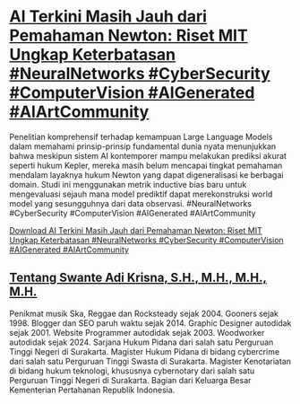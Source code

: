 # [AI Terkini Masih Jauh dari Pemahaman Newton: Riset MIT Ungkap Keterbatasan #NeuralNetworks #CyberSecurity #ComputerVision #AIGenerated #AIArtCommunity](https://swanteadikrisna.com/ai/website/61/ai-terkini-masih-jauh-dari-pemahaman-newton-riset-mit-ungkap-keterbatasan/)

Penelitian komprehensif terhadap kemampuan Large Language Models dalam memahami prinsip-prinsip fundamental dunia nyata menunjukkan bahwa meskipun sistem AI kontemporer mampu melakukan prediksi akurat seperti hukum Kepler, mereka masih belum mencapai tingkat pemahaman mendalam layaknya hukum Newton yang dapat digeneralisasi ke berbagai domain. Studi ini menggunakan metrik inductive bias baru untuk mengevaluasi sejauh mana model prediktif dapat merekonstruksi world model yang sesungguhnya dari data observasi. #NeuralNetworks #CyberSecurity #ComputerVision #AIGenerated #AIArtCommunity 

[Download AI Terkini Masih Jauh dari Pemahaman Newton: Riset MIT Ungkap Keterbatasan #NeuralNetworks #CyberSecurity #ComputerVision #AIGenerated #AIArtCommunity](https://swanteadikrisna.com/ai/website/61/ai-terkini-masih-jauh-dari-pemahaman-newton-riset-mit-ungkap-keterbatasan/)


## [Tentang Swante Adi Krisna, S.H., M.H., M.H., M.H.](https://swanteadikrisna.com/)

Penikmat musik Ska, Reggae dan Rocksteady sejak 2004. Gooners sejak 1998. Blogger dan SEO paruh waktu sejak 2014. Graphic Designer autodidak sejak 2001. Website Programmer autodidak sejak 2003. Woodworker autodidak sejak 2024. Sarjana Hukum Pidana dari salah satu Perguruan Tinggi Negeri di Surakarta. Magister Hukum Pidana di bidang cybercrime dari salah satu Perguruan Tinggi Swasta di Surakarta. Magister Kenotariatan di bidang hukum teknologi, khususnya cybernotary dari salah satu Perguruan Tinggi Negeri di Surakarta. Bagian dari Keluarga Besar Kementerian Pertahanan Republik Indonesia.